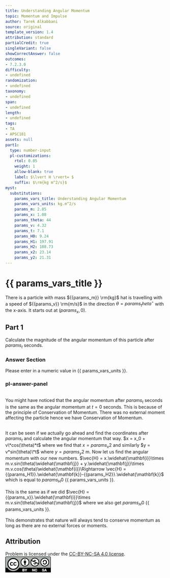 ```yaml
---
title: Understanding Angular Momentum
topic: Momentum and Impulse
author: Tarek Alkabbani
source: original
template_version: 1.4
attribution: standard
partialCredit: true
singleVariant: false
showCorrectAnswer: false
outcomes:
- 7.2.3.0
difficulty:
- undefined
randomization:
- undefined
taxonomy:
- undefined
span:
- undefined
length:
- undefined
tags:
- TA
- APSC181
assets: null
part1:
  type: number-input
  pl-customizations:
    rtol: 0.05
    weight: 1
    allow-blank: true
    label: $\lvert H \rvert= $
    suffix: $\rm{kg m^2/s}$
myst:
  substitutions:
    params_vars_title: Understanding Angular Momentum
    params_vars_units: kg.m^2/s
    params_m: 2.85
    params_x: 1.08
    params_theta: 44
    params_v: 4.32
    params_t: 7.1
    params_H0: 9.24
    params_H1: 197.91
    params_H2: 188.73
    params_x2: 23.14
    params_y2: 21.31
---
```

# {{ params_vars_title }}
There is a particle with mass ${{params_m}} \rm{kg}$ hat is travelling with a speed of ${{params_v}} \rm{m/s}$ in the direction $\theta = {{params_theta}}^\circ$ with the x-axis. It starts out at $({{params_x}},0)$.

## Part 1

Calculate the magnitude of the angular momentum of this particle after ${{params_t}}$ seconds.

### Answer Section

Please enter in a numeric value in {{ params_vars_units }}.

### pl-answer-panel

<br>You might have noticed that the angular momentum after ${{params_t}}$ seconds is the same as the angular momentum at $t = 0$ seconds. This is because of the principle of Conservation of Momentum. There was no external moment affecting the particle hence we have Conservation of Momentum.<br><br>

It can be seen if we actually go ahead and find the coordinates after ${{params_t}}$ and calculate the angular momentum that way. $x = x_0 + v\*cos(\theta)*t$ where we find that $x = {{params_x2}}$ and similarly $y =  v*sin(\theta)\*t$ where $y = {{params_y2}}$ m. Now let us find the angular momentum with our new numbers. $\vec{H} = x.\widehat{\mathbf{i}}\times m.v.sin(\theta)\widehat{\mathbf{j}} +  y.\widehat{\mathbf{j}}\times m.v.cos(\theta)\widehat{\mathbf{i}}\Rightarrow \vec{H} = {{params_H1}}.\widehat{\mathbf{k}}-{{params_H2}}.\widehat{\mathbf{k}}$  which is equal to ${{params_H0}}$ {{ params_vars_units }}. <br><br>This is the same as if we did $\vec{H} = {{params_x}}.\widehat{\mathbf{i}}\times m.v.sin(\theta)\widehat{\mathbf{j}}$ where we also get ${{params_H0}}$ {{ params_vars_units }}. <br><br>This demonstrates that nature will always tend to conserve momentum as long as there are no external forces or moments.

## Attribution

Problem is licensed under the [CC-BY-NC-SA 4.0 license](https://creativecommons.org/licenses/by-nc-sa/4.0/).<br> ![The Creative Commons 4.0 license requiring attribution-BY, non-commercial-NC, and share-alike-SA license.](https://raw.githubusercontent.com/firasm/bits/master/by-nc-sa.png)